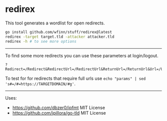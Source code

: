 # redirex

This tool generates a wordlist for open redirects.

```sh
go install github.com/wfinn/stuff/redirex@latest
redirex -target target.tld -attacker attacker.tld
redirex -h # to see more options
```
---

To find some more redirects you can use these parameters at login/logout.

```
?Redirect=/Redirect&RedirectUrl=/RedirectUrl&ReturnUrl=/ReturnUrl&Url=/Url&action=/action&action_url=/action_url&backurl=/backurl&burl=/burl&callback_url=/callback_url&checkout_url=/checkout_url&clickurl=/clickurl&continue=/continue&data=/data&dest=/dest&destination=/destination&desturl=/desturl&ext=/ext&forward=/forward&forward_url=/forward_url&go=/go&goto=/goto&image_url=/image_url&jump=/jump&jump_url=/jump_url&link=/link&linkAddress=/linkAddress&location=/location&login=/login&logout=/logout&next=/next&origin=/origin&originUrl=/originUrl&page=/page&pic=/pic&q=/q&qurl=/qurl&recurl=/recurl&redir=/redir&redirect=/redirect&redirect_uri=/redirect_uri&redirect_url=/redirect_url&request=/request&return=/return&returnTo=/returnTo&return_path=/return_path&return_to=/return_to&rit_url=/rit_url&rurl=/rurl&service=/service&sp_url=/sp_url&src=/src&success=/success&target=/target&u=/u&u1=/u1&uri=/uri&url=/url&view=/view
```

To test for for redirects that require full urls use `echo "params" | sed 's#=/#=https://TARGETDOMAIN/#g'`.

---

Uses:
- https://github.com/dbzer0/ipfmt MIT License
- https://github.com/jpillora/go-tld MIT License
